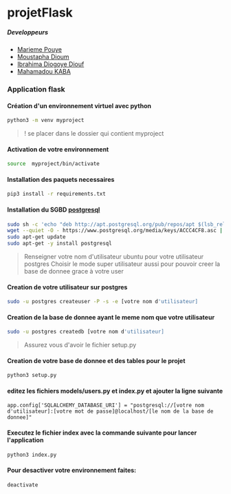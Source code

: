 # projetFlask

##### Developpeurs
* [Marieme Pouye](https://www.linkedin.com/in/marieme-pouye/)
* [Moustapha Dioum](https://www.linkedin.com/in/moustapha-dioum-02b058200/)
* [Ibrahima Diogoye Diouf](https://www.linkedin.com/in/ibrahima-diogoye-diouf-9a2120224/)
* [Mahamadou KABA](https://www.linkedin.com/in/mahamadou-kaba-457632170/)

### Application flask
#### Création d'un environnement virtuel avec python
```bash
python3 -m venv myproject
```

> ! se placer dans le dossier qui contient  myproject

#### Activation de votre environnement
```bash
source  myproject/bin/activate
```


#### Installation des paquets necessaires
```bash
pip3 install -r requirements.txt
```


#### Installation du SGBD [postgresql](https://www.postgresql.org/download/linux/ubuntu/)

```bash
sudo sh -c 'echo "deb http://apt.postgresql.org/pub/repos/apt $(lsb_release -cs)-pgdg main" > /etc/apt/sources.list.d/pgdg.list'
wget --quiet -O - https://www.postgresql.org/media/keys/ACCC4CF8.asc | sudo apt-key add -
sudo apt-get update
sudo apt-get -y install postgresql
```

> Renseigner votre nom d'utilisateur ubuntu pour votre utilisateur postgres
> Choisir le mode super utilisateur aussi pour pouvoir creer la base de donnee grace à votre user

#### Creation de votre utilisateur sur postgres
```bash
sudo -u postgres createuser -P -s -e [votre nom d'utilisateur]
```

#### Creation de la base de donnee ayant le meme nom que votre utilisateur
```bash
sudo -u postgres createdb [votre nom d'utilisateur]
```


> Assurez vous d'avoir le fichier setup.py
#### Creation de votre base de donnee et des tables pour le projet
```bash
python3 setup.py
```
#### editez les fichiers models/users.py et index.py et ajouter la ligne suivante
```python3
app.config['SQLALCHEMY_DATABASE_URI'] = "postgresql://[votre nom d'utilisateur]:[votre mot de passe]@localhost/[le nom de la base de donnee]"
```
#### Executez le fichier index avec la commande suivante pour lancer l'application
```bash
python3 index.py
```

#### Pour desactiver  votre environnement faites:
```bash
deactivate
```
